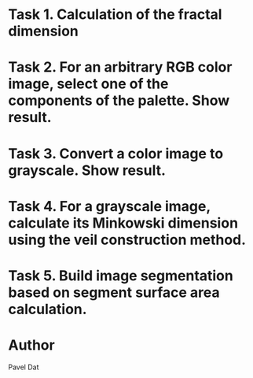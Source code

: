 # Task 1. Calculation of the fractal dimension
# Task 2. For an arbitrary RGB color image, select one of the components of the palette. Show result.
# Task 3. Convert a color image to grayscale. Show result.
# Task 4. For a grayscale image, calculate its Minkowski dimension using the veil construction method.
# Task 5. Build image segmentation based on segment surface area calculation.

# Author 
Pavel Dat
